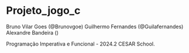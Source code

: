 # Projeto_jogo_c
Bruno Vilar Goes (@Brunovgoe)
Guilhermo Fernandes (@Guilafernandes)
Alexandre Bandeira ()

Programação Imperativa e Funcional - 2024.2
CESAR School.
